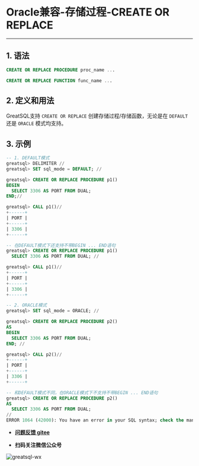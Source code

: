 # Oracle兼容-存储过程-CREATE OR REPLACE
---


## 1. 语法

```sql
CREATE OR REPLACE PROCEDURE proc_name ...

CREATE OR REPLACE FUNCTION func_name ...
```

## 2. 定义和用法

GreatSQL支持 `CREATE OR REPLACE` 创建存储过程/存储函数，无论是在 `DEFAULT` 还是 `ORACLE` 模式均支持。

## 3. 示例

```sql
-- 1. DEFAULT模式
greatsql> DELIMITER //
greatsql> SET sql_mode = DEFAULT; //

greatsql> CREATE OR REPLACE PROCEDURE p1()
BEGIN
  SELECT 3306 AS PORT FROM DUAL;
END;//

greatsql> CALL p1()//
+------+
| PORT |
+------+
| 3306 |
+------+

-- 在DEFAULT模式下还支持不带BEGIN ... END语句
greatsql> CREATE OR REPLACE PROCEDURE p1()
  SELECT 3306 AS PORT FROM DUAL; //

greatsql> CALL p1()//
+------+
| PORT |
+------+
| 3306 |
+------+

-- 2. ORACLE模式
greatsql> SET sql_mode = ORACLE; //

greatsql> CREATE OR REPLACE PROCEDURE p2()
AS
BEGIN
  SELECT 3306 AS PORT FROM DUAL;
END; //

greatsql> CALL p2()//
+------+
| PORT |
+------+
| 3306 |
+------+

-- 和DEFAULT模式不同，在ORACLE模式下不支持不带BEGIN ... END语句
greatsql> CREATE OR REPLACE PROCEDURE p2()
AS
  SELECT 3306 AS PORT FROM DUAL;
//
ERROR 1064 (42000): You have an error in your SQL syntax; check the manual that corresponds to your MySQL server version for the right syntax to use near 'SELECT 3306 AS PORT FROM DUAL' at line 3
```



- **[问题反馈 gitee](https://gitee.com/GreatSQL/GreatSQL-Manual/issues)**

- **扫码关注微信公众号**

![greatsql-wx](../greatsql-wx.jpg)
